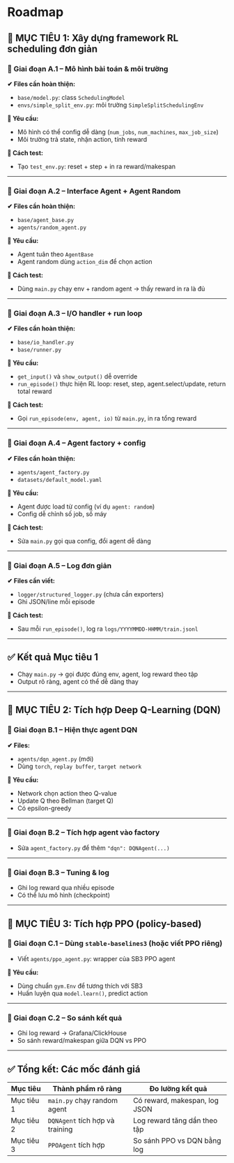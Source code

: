 # Roadmap

## 🎯 MỤC TIÊU 1: Xây dựng framework RL scheduling đơn giản

### 🔹 Giai đoạn A.1 – Mô hình bài toán & môi trường

**✔ Files cần hoàn thiện:**

- `base/model.py`: class `SchedulingModel`
- `envs/simple_split_env.py`: môi trường `SimpleSplitSchedulingEnv`

**🎯 Yêu cầu:**

- Mô hình có thể config dễ dàng (`num_jobs`, `num_machines`, `max_job_size`)
- Môi trường trả state, nhận action, tính reward

**🧪 Cách test:**

- Tạo `test_env.py`: reset + step + in ra reward/makespan

---

### 🔹 Giai đoạn A.2 – Interface Agent + Agent Random

**✔ Files cần hoàn thiện:**

- `base/agent_base.py`
- `agents/random_agent.py`

**🎯 Yêu cầu:**

- Agent tuân theo `AgentBase`
- Agent random dùng `action_dim` để chọn action

**🧪 Cách test:**

- Dùng `main.py` chạy env + random agent → thấy reward in ra là đủ

---

### 🔹 Giai đoạn A.3 – I/O handler + run loop

**✔ Files cần hoàn thiện:**

- `base/io_handler.py`
- `base/runner.py`

**🎯 Yêu cầu:**

- `get_input()` và `show_output()` dễ override
- `run_episode()` thực hiện RL loop: reset, step, agent.select/update, return total reward

**🧪 Cách test:**

- Gọi `run_episode(env, agent, io)` từ `main.py`, in ra tổng reward

---

### 🔹 Giai đoạn A.4 – Agent factory + config

**✔ Files cần hoàn thiện:**

- `agents/agent_factory.py`
- `datasets/default_model.yaml`

**🎯 Yêu cầu:**

- Agent được load từ config (ví dụ `agent: random`)
- Config dễ chỉnh số job, số máy

**🧪 Cách test:**

- Sửa `main.py` gọi qua config, đổi agent dễ dàng

---

### 🔹 Giai đoạn A.5 – Log đơn giản

**✔ Files cần viết:**

- `logger/structured_logger.py` (chưa cần exporters)
- Ghi JSON/line mỗi episode

**🧪 Cách test:**

- Sau mỗi `run_episode()`, log ra `logs/YYYYMMDD-HHMM/train.jsonl`

---

## ✅ Kết quả Mục tiêu 1

- Chạy `main.py` → gọi được đúng env, agent, log reward theo tập
- Output rõ ràng, agent có thể dễ dàng thay

---

## 🎯 MỤC TIÊU 2: Tích hợp Deep Q-Learning (DQN)

### 🔹 Giai đoạn B.1 – Hiện thực agent DQN

**✔ Files:**

- `agents/dqn_agent.py` (mới)
- Dùng `torch`, `replay buffer`, `target network`

**🎯 Yêu cầu:**

- Network chọn action theo Q-value
- Update Q theo Bellman (target Q)
- Có epsilon-greedy

---

### 🔹 Giai đoạn B.2 – Tích hợp agent vào factory

- Sửa `agent_factory.py` để thêm `"dqn": DQNAgent(...)`

---

### 🔹 Giai đoạn B.3 – Tuning & log

- Ghi log reward qua nhiều episode
- Có thể lưu mô hình (checkpoint)

---

## 🎯 MỤC TIÊU 3: Tích hợp PPO (policy-based)

### 🔹 Giai đoạn C.1 – Dùng `stable-baselines3` (hoặc viết PPO riêng)

- Viết `agents/ppo_agent.py`: wrapper của SB3 PPO agent

**🎯 Yêu cầu:**

- Dùng chuẩn `gym.Env` để tương thích với SB3
- Huấn luyện qua `model.learn()`, predict action

---

### 🔹 Giai đoạn C.2 – So sánh kết quả

- Ghi log reward → Grafana/ClickHouse
- So sánh reward/makespan giữa DQN vs PPO

---

## ✅ Tổng kết: Các mốc đánh giá

| Mục tiêu   | Thành phẩm rõ ràng              | Đo lường kết quả              |
| ---------- | ------------------------------- | ----------------------------- |
| Mục tiêu 1 | `main.py` chạy random agent     | Có reward, makespan, log JSON |
| Mục tiêu 2 | `DQNAgent` tích hợp và training | Log reward tăng dần theo tập  |
| Mục tiêu 3 | `PPOAgent` tích hợp             | So sánh PPO vs DQN bằng log   |
